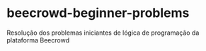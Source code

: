 # beecrowd-beginner-problems
Resolução dos problemas iniciantes de lógica de programação da plataforma Beecrowd
